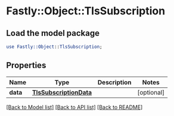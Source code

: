 # Fastly::Object::TlsSubscription

## Load the model package
```perl
use Fastly::Object::TlsSubscription;
```

## Properties
Name | Type | Description | Notes
------------ | ------------- | ------------- | -------------
**data** | [**TlsSubscriptionData**](TlsSubscriptionData.md) |  | [optional] 

[[Back to Model list]](../README.md#documentation-for-models) [[Back to API list]](../README.md#documentation-for-api-endpoints) [[Back to README]](../README.md)


